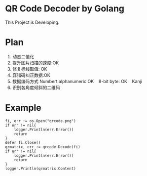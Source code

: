 # QR Code Decoder by Golang

This Project is Developing.

# Plan

1. 动态二值化
2. 提升图片扫描的速度:OK
3. 修复标线取值: OK
4. 容错码纠正数据:OK
5. 数据编码方式
    Numbert
    alphanumeric OK
    8-bit byte: OK
    Kanji
6. 识别各角度倾斜的二维码

# Example

    fi, err := os.Open("qrcode.png")
    if err != nil{
        logger.Println(err.Error())
        return
    }
    defer fi.Close()
    qrmatrix, err := qrcode.Decode(fi)
    if err != nil{
        logger.Println(err.Error())
        return
    }
    logger.Println(qrmatrix.Content)
